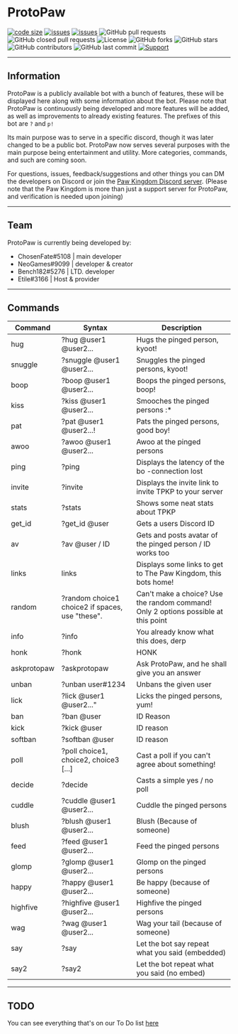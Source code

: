 ProtoPaw
===
[![code size](https://img.shields.io/github/languages/code-size/FireGamingYT/protogen)](https://github.com/FireGamingYT/protogen)
[![issues](https://img.shields.io/github/issues/FireGamingYT/protogen)](https://github.com/FireGamingYT/protogen/issues/)
 [![issues](https://img.shields.io/github/issues-closed/FireGamingYT/protogen)](https://github.com/FireGamingYT/protogen/issues?q=is%3Aissue+is%3Aclosed)
![GitHub pull requests](https://img.shields.io/github/issues-pr/FireGamingYT/protogen)
![GitHub closed pull requests](https://img.shields.io/github/issues-pr-closed/FireGamingYT/protogen)
![License](https://img.shields.io/github/license/FireGamingYT/protogen)
![GitHub forks](https://img.shields.io/github/forks/FireGamingYT/protogen)
![GitHub stars](https://img.shields.io/github/stars/FireGamingYT/protogen)
![GitHub contributors](https://img.shields.io/github/contributors/FireGamingYT/protogen)
![GitHub last commit](https://img.shields.io/github/last-commit/FireGamingYT/protogen)
[![Support](https://discordapp.com/api/guilds/715969701771083817/widget.png?style=shield)](https://discord.gg/k64tAer)

----
## Information
ProtoPaw is a publicly available bot with a bunch of features, these will be displayed here along with some information about the bot. Please note that ProtoPaw is continuously being developed and more features will be added, as well as improvements to already existing features. The prefixes of this bot are `?` and `p!`

Its main purpose was to serve in a specific discord, though it was later changed to be a public bot. ProtoPaw now serves several purposes with the main purpose being entertainment and utility. More categories, commands, and such are coming soon.

For questions, issues, feedback/suggestions and other things you can DM the developers on Discord or join the [Paw Kingdom Discord server](https://discord.gg/k64tAer). (Please note that the Paw Kingdom is more than just a support server for ProtoPaw, and verification is needed upon joining)

----

## Team
ProtoPaw is currently being developed by:
- ChosenFate#5108 | main developer 
- NeoGames#9099 | developer & creator
- Bench182#5276 | LTD. developer
- Etile#3166 | Host & provider
----

## Commands
Command|Syntax|Description
---|---|---
hug|?hug @user1 @user2...|Hugs the pinged person, kyoot!
snuggle|?snuggle @user1 @user2...|Snuggles the pinged persons, kyoot!
boop|?boop @user1 @user2...|Boops the pinged persons, boop!
kiss|?kiss  @user1 @user2...|Smooches the pinged persons :*
pat|?pat  @user1 @user2...!|Pats the pinged persons, good boy!
awoo|?awoo @user1 @user2...| Awoo at the pinged persons
ping|?ping|Displays the latency of the bo -connection lost
invite|?invite|Displays the invite link to invite TPKP to your server
stats|?stats|Shows some neat stats about TPKP
get_id|?get_id @user|Gets a users Discord ID
av|?av @user / ID|Gets and posts avatar of the pinged person / ID works too
links|links|Displays some links to get to The Paw Kingdom, this bots home!
random|?random choice1 choice2 if spaces, use "these".|Can't make a choice? Use the random command! Only 2 options possible at this point
info|?info|You already know what this does, derp
honk|?honk|HONK
askprotopaw|?askprotopaw <Question>|Ask ProtoPaw, and he shall give you an answer
unban|?unban user#1234|Unbans the given user
lick|?lick @user1 @user2..."|Licks the pinged persons, yum!
ban|?ban @user | ID Reason|Bans the mentioned person
kick|?kick @user | ID reason|Kicks the specified person
softban|?softban @user | ID reason|Softbans (bans and unbans) the specified person
poll|?poll choice1, choice2, choice3 [...]|Cast a poll if you can't agree about something!
decide|?decide <question>|Casts a simple yes / no poll
cuddle|?cuddle @user1 @user2...|Cuddle the pinged persons
blush|?blush @user1 @user2...|Blush (Because of someone)
feed|?feed @user1 @user2...|Feed the pinged persons
glomp|?glomp @user1 @user2...|Glomp on the pinged persons
happy|?happy @user1 @user2...|Be happy (because of someone)
highfive|?highfive @user1 @user2...|Highfive the pinged persons
wag|?wag @user1 @user2...|Wag your tail (because of someone)
say|?say <arguments>|Let the bot say repeat what you said (embedded)
say2|?say2 <arguments>|Let the bot repeat what you said (no embed)
----
## TODO
You can see everything that's on our To Do list [here](https://github.com/FireGamingYT/protogen/projects/1)
